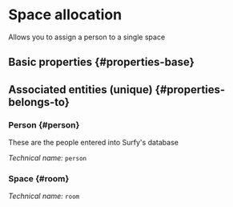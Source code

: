 # Space allocation
<!--- THIS FILE IS GENERATED PLEASE DO NOT EDIT IT DIRECTLY --->

Allows you to assign a person to a single space

<OH code="roomAffectation"/>


## Basic properties {#properties-base}



## Associated entities (unique) {#properties-belongs-to}

### Person {#person}

These are the people entered into Surfy's database

*Technical name:* ```person```
<PH code="roomAffectation:person"/>

### Space {#room}



*Technical name:* ```room```
<PH code="roomAffectation:room"/>





